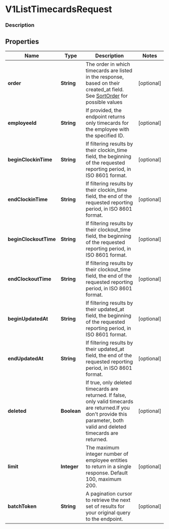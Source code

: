
# V1ListTimecardsRequest

### Description



## Properties
Name | Type | Description | Notes
------------ | ------------- | ------------- | -------------
**order** | **String** | The order in which timecards are listed in the response, based on their created_at field. See [SortOrder](#type-sortorder) for possible values |  [optional]
**employeeId** | **String** | If provided, the endpoint returns only timecards for the employee with the specified ID. |  [optional]
**beginClockinTime** | **String** | If filtering results by their clockin_time field, the beginning of the requested reporting period, in ISO 8601 format. |  [optional]
**endClockinTime** | **String** | If filtering results by their clockin_time field, the end of the requested reporting period, in ISO 8601 format. |  [optional]
**beginClockoutTime** | **String** | If filtering results by their clockout_time field, the beginning of the requested reporting period, in ISO 8601 format. |  [optional]
**endClockoutTime** | **String** | If filtering results by their clockout_time field, the end of the requested reporting period, in ISO 8601 format. |  [optional]
**beginUpdatedAt** | **String** | If filtering results by their updated_at field, the beginning of the requested reporting period, in ISO 8601 format. |  [optional]
**endUpdatedAt** | **String** | If filtering results by their updated_at field, the end of the requested reporting period, in ISO 8601 format. |  [optional]
**deleted** | **Boolean** | If true, only deleted timecards are returned. If false, only valid timecards are returned.If you don&#39;t provide this parameter, both valid and deleted timecards are returned. |  [optional]
**limit** | **Integer** | The maximum integer number of employee entities to return in a single response. Default 100, maximum 200. |  [optional]
**batchToken** | **String** | A pagination cursor to retrieve the next set of results for your original query to the endpoint. |  [optional]



